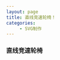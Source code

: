 ```yaml
---
layout: page
title: 直线竞速轮椅！
categories:
     - SVG制作
---
```


<html>
<head>
<style type="text/css">
div.racing {
animation: racing 3s infinite;
align-item:center;
}
@keyframes dragracing{
	0% { 
	transform:rotate(0deg);transform-origin:50% 50%;}
	50% { 
	transform:rotate(30deg);transform-origin:50% 50%;}
	75%{
	transform : rotate(-60deg);transform-origin:50% 50%;}
	100%{
transform:scaleX(1.5); 
transform:translateX(1000px)}
} 
</style>
</head>
<body>
<article>
<div class="racing"
<svg aria-hidden="true" width="15%" focusable="false" data-prefix="fab" data-icon="angellist" class="svg-inline--fa fa-angellist fa-w-14" role="img" xmlns="http://www.w3.org/2000/svg" viewBox="0 -50 550 600">
<path fill="black" d="M423.9 255.8L411 413.1c-3.3 40.7-63.9 35.1-60.6-4.9l10-122.5-41.1 2.3c10.1 20.7 15.8 43.9 15.8 68.5 0 41.2-16.1 78.7-42.3 106.5l-39.3-39.3c57.9-63.7 13.1-167.2-74-167.2-25.9 0-49.5 9.9-67.2 26L73 243.2c22-20.7 50.1-35.1 81.4-40.2l75.3-85.7-42.6-24.8-51.6 46c-30 26.8-70.6-18.5-40.5-45.4l68-60.7c9.8-8.8 24.1-10.2 35.5-3.6 0 0 139.3 80.9 139.5 81.1 16.2 10.1 20.7 36 6.1 52.6L285.7 229l106.1-5.9c18.5-1.1 33.6 14.4 32.1 32.7zm-64.9-154c28.1 0 50.9-22.8 50.9-50.9C409.9 22.8 387.1 0 359 0c-28.1 0-50.9 22.8-50.9 50.9 0 28.1 22.8 50.9 50.9 50.9zM179.6 456.5c-80.6 0-127.4-90.6-82.7-156.1l-39.7-39.7C36.4 287 24 320.3 24 356.4c0 130.7 150.7 201.4 251.4 122.5l-39.7-39.7c-16 10.9-35.3 17.3-56.1 17.3z"></path>
</path>
</div>
</article>
<body>

### 直线竞速轮椅
